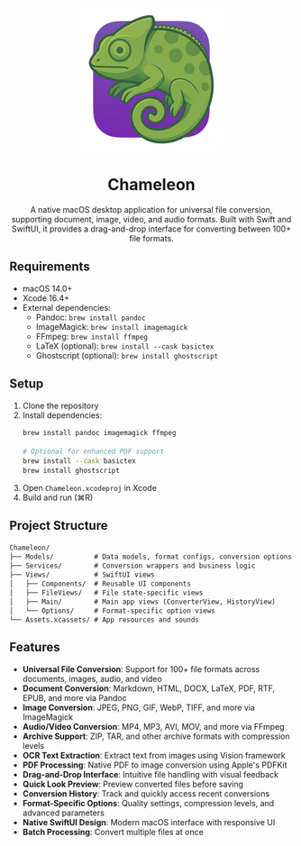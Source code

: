 <div align="center">

![Chameleon icon](./Chameleon/Assets.xcassets/AppIcon.appiconset/AppIcon_0256.png)

# Chameleon

A native macOS desktop application for universal file conversion, supporting document, image, video, and audio formats. Built with Swift and SwiftUI, it provides a drag-and-drop interface for converting between 100+ file formats.
</div>

## Requirements

- macOS 14.0+
- Xcode 16.4+
- External dependencies:
  - Pandoc: `brew install pandoc`
  - ImageMagick: `brew install imagemagick`
  - FFmpeg: `brew install ffmpeg`
  - LaTeX (optional): `brew install --cask basictex`
  - Ghostscript (optional): `brew install ghostscript`

## Setup

1. Clone the repository
2. Install dependencies:
   ```bash
   brew install pandoc imagemagick ffmpeg
   
   # Optional for enhanced PDF support
   brew install --cask basictex
   brew install ghostscript
   ```
3. Open `Chameleon.xcodeproj` in Xcode
4. Build and run (⌘R)

## Project Structure

```
Chameleon/
├── Models/          # Data models, format configs, conversion options
├── Services/        # Conversion wrappers and business logic
├── Views/           # SwiftUI views
│   ├── Components/  # Reusable UI components
│   ├── FileViews/   # File state-specific views
│   ├── Main/        # Main app views (ConverterView, HistoryView)
│   └── Options/     # Format-specific option views
└── Assets.xcassets/ # App resources and sounds
```

## Features

- **Universal File Conversion**: Support for 100+ file formats across documents, images, audio, and video
- **Document Conversion**: Markdown, HTML, DOCX, LaTeX, PDF, RTF, EPUB, and more via Pandoc
- **Image Conversion**: JPEG, PNG, GIF, WebP, TIFF, and more via ImageMagick
- **Audio/Video Conversion**: MP4, MP3, AVI, MOV, and more via FFmpeg
- **Archive Support**: ZIP, TAR, and other archive formats with compression levels
- **OCR Text Extraction**: Extract text from images using Vision framework
- **PDF Processing**: Native PDF to image conversion using Apple's PDFKit
- **Drag-and-Drop Interface**: Intuitive file handling with visual feedback
- **Quick Look Preview**: Preview converted files before saving
- **Conversion History**: Track and quickly access recent conversions
- **Format-Specific Options**: Quality settings, compression levels, and advanced parameters
- **Native SwiftUI Design**: Modern macOS interface with responsive UI
- **Batch Processing**: Convert multiple files at once
